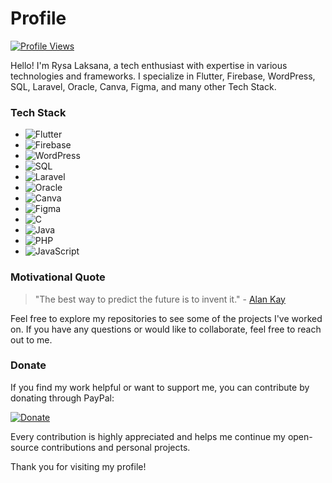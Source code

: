 # Profile

[![Profile Views](https://komarev.com/ghpvc/?username=Rysalb&color=blueviolet)](https://github.com/Rysalb)





Hello! I'm Rysa Laksana, a tech enthusiast with expertise in various technologies and frameworks. I specialize in Flutter, Firebase, WordPress, SQL, Laravel, Oracle, Canva, Figma, and many other Tech Stack.

### Tech Stack

- ![Flutter](https://img.shields.io/badge/Flutter-%2302569B.svg?style=for-the-badge&logo=Flutter&logoColor=white) 
- ![Firebase](https://img.shields.io/badge/firebase-%23039BE5.svg?style=for-the-badge&logo=firebase) 
- ![WordPress](https://img.shields.io/badge/WordPress-%23117AC9.svg?style=for-the-badge&logo=WordPress&logoColor=white) 
- ![SQL](https://img.shields.io/badge/SQL-%23003B57.svg?style=for-the-badge&logo=amazon-dynamodb&logoColor=white) 
- ![Laravel](https://img.shields.io/badge/laravel-%23FF2D20.svg?style=for-the-badge&logo=laravel&logoColor=white) 
- ![Oracle](https://img.shields.io/badge/Oracle-F80000?style=for-the-badge&logo=oracle&logoColor=white) 
- ![Canva](https://img.shields.io/badge/Canva-%2300C4CC.svg?style=for-the-badge&logo=Canva&logoColor=white) 
- ![Figma](https://img.shields.io/badge/figma-%23F24E1E.svg?style=for-the-badge&logo=figma&logoColor=white) 
- ![C](https://img.shields.io/badge/c-%2300599C.svg?style=for-the-badge&logo=c&logoColor=white) 
- ![Java](https://img.shields.io/badge/Java-%23ED8B00.svg?style=for-the-badge&logo=java&logoColor=white)
- ![PHP](https://img.shields.io/badge/PHP-%23777BB4.svg?style=for-the-badge&logo=php&logoColor=white)
- ![JavaScript](https://img.shields.io/badge/JavaScript-%23F7DF1E.svg?style=for-the-badge&logo=javascript&logoColor=black)

### Motivational Quote

> "The best way to predict the future is to invent it." - [Alan Kay](https://en.wikipedia.org/wiki/Alan_Kay)

Feel free to explore my repositories to see some of the projects I've worked on. If you have any questions or would like to collaborate, feel free to reach out to me.

### Donate

If you find my work helpful or want to support me, you can contribute by donating through PayPal:

[![Donate](https://img.shields.io/badge/Donate-PayPal-blue.svg)](https://www.paypal.me/rysalb)

Every contribution is highly appreciated and helps me continue my open-source contributions and personal projects.


Thank you for visiting my profile!
